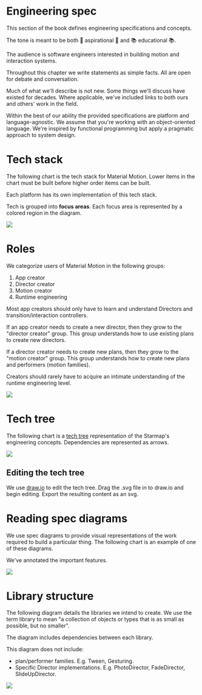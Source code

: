 # Engineering spec

This section of the book defines engineering specifications and concepts.

The tone is meant to be both 🌟 aspirational 🌟 and 📚 educational 📚.

The audience is software engineers interested in building motion and interaction systems.

Throughout this chapter we write statements as simple facts. All are open for debate and conversation.

Much of what we'll describe is not new. Some things we'll discuss have existed for decades. Where applicable, we've included links to both ours and others' work in the field.

Within the best of our ability the provided specifications are platform and language-agnostic. We assume that you're working with an object-oriented language. We're inspired by functional programming but apply a pragmatic approach to system design.

# Tech stack

The following chart is the tech stack for Material Motion. Lower items in the chart must be built before higher order items can be built.

Each platform has its own implementation of this tech stack.

Tech is grouped into **focus areas**. Each focus area is represented by a colored region in the diagram.

![](../_assets/Techstack.svg)

# Roles

We categorize users of Material Motion in the following groups:

1. App creator
2. Director creator
3. Motion creator
4. Runtime engineering

Most app creators should only have to learn and understand Directors and transition/interaction controllers.

If an app creator needs to create a new director, then they grow to the "director creator" group. This group understands how to use existing plans to create new directors.

If a director creator needs to create new plans, then they grow to the "motion creator" group. This group understands how to create new plans and performers (motion families).

Creators should rarely have to acquire an intimate understanding of the runtime engineering level.

![](../_assets/Roles.svg)

# Tech tree

The following chart is a [tech tree](https://en.wikipedia.org/wiki/Technology_tree) representation of the Starmap's engineering concepts. Dependencies are represented as arrows.

![](../_assets/TechTree.svg)

## Editing the tech tree

We use [draw.io](https://www.draw.io/) to edit the tech tree. Drag the .svg file in to draw.io and begin editing. Export the resulting content as an svg.

# Reading spec diagrams

We use spec diagrams to provide visual representations of the work required to build a particular thing. The following chart is an example of one of these diagrams.

We've annotated the important features.

![](../_assets/ReadingTechTrees.svg)

# Library structure

The following diagram details the libraries we intend to create. We use the term library to mean "a collection of objects or types that is as small as possible, but no smaller".

The diagram includes dependencies between each library.

This diagram does not include:

- plan/performer families. E.g. Tween, Gesturing.
- Specific Director implementations. E.g. PhotoDirector, FadeDirector, SlideUpDirector.

![](../_assets/RepoStructure.svg)
